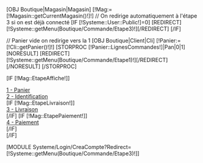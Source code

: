 [OBJ Boutique|Magasin|Magasin]
[!Mag:=[!Magasin::getCurrentMagasin()!]!]
// On redirige automatiquement à l'étape 3 si on est déjà connecté
[IF [!Systeme::User::Public!]=0]
	[REDIRECT][!Systeme::getMenu(Boutique/Commande/Etape3)!][/REDIRECT]
[/IF]

// Panier vide on redirige vers la 1
[OBJ Boutique|Client|Cli]
[!Panier:=[!Cli::getPanier()!]!]
[STORPROC [!Panier::LignesCommandes!]|Pan|0|1]
	[NORESULT]
		[REDIRECT][!Systeme::getMenu(Boutique/Commande/Etape1)!][/REDIRECT]
	[/NORESULT]
[/STORPROC]

[IF [!Mag::EtapeAffiche!]]
	<div class="EtapesCommande">
		<div class="col-md-3 FondStep1"><a href="/[!Systeme::getMenu(Boutique/Commande/Etape1)!]"><span class="FondStep1">1 - Panier</span></a></div>
		<div class="col-md-3 FondStep2Active"><a href="/[!Systeme::getMenu(Boutique/Commande/Etape2)!]"><span class="FondStep2Active">2 - Identification</span></a></div>
		[IF [!Mag::EtapeLivraison!]]<div class="col-md-3 FondStep3"><a href="#nogo"><span class="FondStep3">3 - Livraison</span></a></div>[/IF]
		[IF [!Mag::EtapePaiement!]]<div class="col-md-3 FondStep4"><a href="#nogo"><span class="FondStep4">4 - Paiement</span></a></div>[/IF]
	</div>
[/IF]

<div class="CommandeEtape2">
	[MODULE Systeme/Login/CreaCompte?Redirect=[!Systeme::getMenu(Boutique/Commande/Etape3)!]]
</div>

